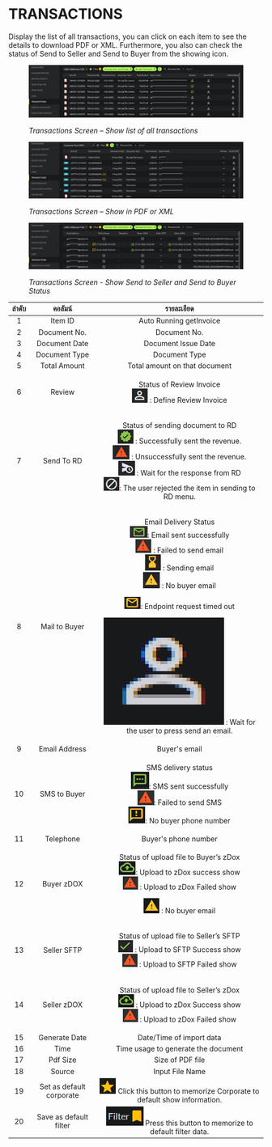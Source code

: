 # TRANSACTIONS

Display the list of all transactions, you can click on each item to see the details to download PDF or XML. Furthermore, you also can check the status of Send to Seller and Send to Buyer from the showing icon.

<figure><img src="../.gitbook/assets/image (82).png" alt=""><figcaption><p><em>Transactions Screen – Show list of all transactions</em></p></figcaption></figure>

<figure><img src="../.gitbook/assets/image (12).png" alt=""><figcaption><p><em>Transactions Screen – Show in PDF or XML</em></p></figcaption></figure>

<figure><img src="../.gitbook/assets/image (14).png" alt=""><figcaption><p><em>Transactions Screen - Show Send to Seller and Send to Buyer Status</em></p></figcaption></figure>

| ลำดับ |          คอลัมน์         |                                                                                                                                                                                                                                                                           รายละเอียด                                                                                                                                                                                                                                                                           |
| :---: | :----------------------: | :------------------------------------------------------------------------------------------------------------------------------------------------------------------------------------------------------------------------------------------------------------------------------------------------------------------------------------------------------------------------------------------------------------------------------------------------------------------------------------------------------------------------------------------------------------: |
|   1   |          Item ID         |                                                                                                                                                                                                                                                                     Auto Running getInvoice                                                                                                                                                                                                                                                                    |
|   2   |       Document No.       |                                                                                                                                                                                                                                                                          Document No.                                                                                                                                                                                                                                                                          |
|   3   |       Document Date      |                                                                                                                                                                                                                                                                       Document Issue Date                                                                                                                                                                                                                                                                      |
|   4   |       Document Type      |                                                                                                                                                                                                                                                                          Document Type                                                                                                                                                                                                                                                                         |
|   5   |       Total Amount       |                                                                                                                                                                                                                                                                  Total amount on that document                                                                                                                                                                                                                                                                 |
|   6   |          Review          |                                                                                                                                                                                                                         <p>Status of Review Invoice<br><img src="../.gitbook/assets/image (9).png" alt=""> : Define Review Invoice</p>                                                                                                                                                                                                                         |
|   7   |        Send To RD        |                                                                 <p>Status of sending document to RD<br><img src="../.gitbook/assets/image (51).png" alt=""> : Successfully sent the revenue.<br><img src="../.gitbook/assets/image (20).png" alt=""> : Unsuccessfully sent the revenue.<br><img src="../.gitbook/assets/image (41).png" alt=""> : Wait for the response from RD<br> <img src="../.gitbook/assets/image (54).png" alt="">: The user rejected the item in sending to RD menu.</p>                                                                |
|   8   |       Mail to Buyer      | <p>Email Delivery Status<br> <img src="../.gitbook/assets/image (62).png" alt="">: Email sent successfully<br><img src="../.gitbook/assets/image (53).png" alt=""> : Failed to send email<br><img src="../.gitbook/assets/image (96).png" alt=""> : Sending email<br><img src="../.gitbook/assets/image (87).png" alt=""> : No buyer email</p><p> <img src="../.gitbook/assets/image (47).png" alt="">: Endpoint request timed out</p><p><img src="../.gitbook/assets/image (30).png" alt="" data-size="line"> : Wait for the user to press send an email.</p> |
|   9   |       Email Address      |                                                                                                                                                                                                                                                                          Buyer's email                                                                                                                                                                                                                                                                         |
|   10  |       SMS to Buyer       |                                                                                                                                               <p>SMS delivery status<br> <img src="../.gitbook/assets/image (95).png" alt="">: SMS sent successfully<br> <img src="../.gitbook/assets/image.png" alt="">: Failed to send SMS<br> <img src="../.gitbook/assets/image (55).png" alt="">: No buyer phone number</p>                                                                                                                                               |
|   11  |         Telephone        |                                                                                                                                                                                                                                                                      Buyer's phone number                                                                                                                                                                                                                                                                      |
|   12  |        Buyer zDOX        |                                                                                                                               <p>Status of upload file to Buyer’s zDox<br> <img src="../.gitbook/assets/image (84).png" alt="">: Upload to zDox success show<br><img src="../.gitbook/assets/image (40).png" alt=""> : Upload to zDox Failed show</p><p><img src="../.gitbook/assets/image (77).png" alt=""> : No buyer email</p>                                                                                                                              |
|   13  |        Seller SFTP       |                                                                                                                                                                    <p>Status of upload file to Seller’s SFTP<br> <img src="../.gitbook/assets/image (48).png" alt=""> : Upload to SFTP Success show<br><img src="../.gitbook/assets/image (93).png" alt=""> : Upload to SFTP Failed show</p>                                                                                                                                                                   |
|   14  |        Seller zDOX       |                                                                                                                                                                    <p>Status of upload file to Seller’s zDox<br><img src="../.gitbook/assets/image (43).png" alt=""> : Upload to zDox Success show<br><img src="../.gitbook/assets/image (86).png" alt=""> : Upload to zDox Failed show</p>                                                                                                                                                                    |
|   15  |       Generate Date      |                                                                                                                                                                                                                                                                    Date/Time of import data                                                                                                                                                                                                                                                                    |
|   16  |           Time           |                                                                                                                                                                                                                                                               Time usage to generate the document                                                                                                                                                                                                                                                              |
|   17  |         Pdf Size         |                                                                                                                                                                                                                                                                        Size of PDF file                                                                                                                                                                                                                                                                        |
|   18  |          Source          |                                                                                                                                                                                                                                                                         Input File Name                                                                                                                                                                                                                                                                        |
|   19  | Set as default corporate |                                                                                                                                                                                                           <img src="../.gitbook/assets/image (89).png" alt="" data-size="line"> Click this button to memorize Corporate to default show information.                                                                                                                                                                                                           |
|   20  |  Save as default filter  |                                                                                                                                                                                                                   <img src="../.gitbook/assets/image (58).png" alt="" data-size="line"> Press this button to memorize to default filter data.                                                                                                                                                                                                                  |
